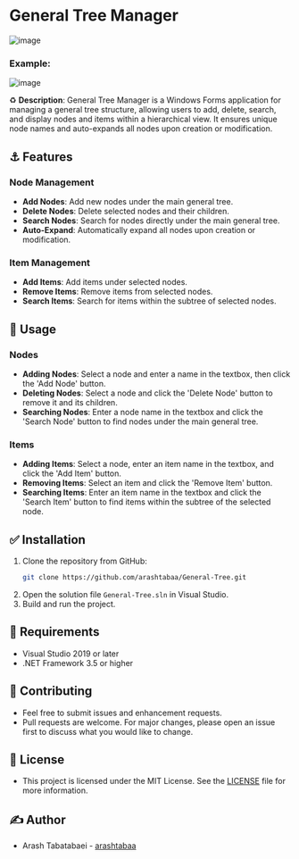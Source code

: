 # General Tree Manager
![image](https://github.com/arashtabaa/General-Tree/assets/153722318/7f28ae2f-ae6d-4b15-86e9-93e5be4241dd)

### Example:
![image](https://github.com/arashtabaa/General-Tree/assets/153722318/ecf12882-0903-47a7-a52f-a722543262ad)

♻️ **Description**:
General Tree Manager is a Windows Forms application for managing a general tree structure, allowing users to add, delete, search, and display nodes and items within a hierarchical view. It ensures unique node names and auto-expands all nodes upon creation or modification.

## ⚓ Features

### Node Management
- **Add Nodes**: Add new nodes under the main general tree.
- **Delete Nodes**: Delete selected nodes and their children.
- **Search Nodes**: Search for nodes directly under the main general tree.
- **Auto-Expand**: Automatically expand all nodes upon creation or modification.

### Item Management
- **Add Items**: Add items under selected nodes.
- **Remove Items**: Remove items from selected nodes.
- **Search Items**: Search for items within the subtree of selected nodes.

## 💎 Usage

### Nodes
- **Adding Nodes**: Select a node and enter a name in the textbox, then click the 'Add Node' button.
- **Deleting Nodes**: Select a node and click the 'Delete Node' button to remove it and its children.
- **Searching Nodes**: Enter a node name in the textbox and click the 'Search Node' button to find nodes under the main general tree.

### Items
- **Adding Items**: Select a node, enter an item name in the textbox, and click the 'Add Item' button.
- **Removing Items**: Select an item and click the 'Remove Item' button.
- **Searching Items**: Enter an item name in the textbox and click the 'Search Item' button to find items within the subtree of the selected node.

## ✅ Installation

1. Clone the repository from GitHub:
    ```sh
    git clone https://github.com/arashtabaa/General-Tree.git
    ```
2. Open the solution file `General-Tree.sln` in Visual Studio.
3. Build and run the project.

## 💫 Requirements

- Visual Studio 2019 or later
- .NET Framework 3.5 or higher

## 📍 Contributing

- Feel free to submit issues and enhancement requests.
- Pull requests are welcome. For major changes, please open an issue first to discuss what you would like to change.

## 🪪 License

- This project is licensed under the MIT License. See the [LICENSE](https://github.com/arashtabaa/General-Tree/tree/main?tab=MIT-1-ov-file#) file for more information.

## ✍️ Author

- Arash Tabatabaei - [arashtabaa](https://github.com/arashtabaa)
